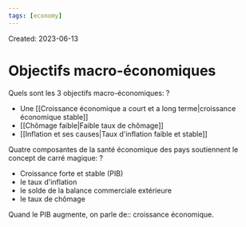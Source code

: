 ```yaml
---
tags: [economy]
---
```

Created: 2023-06-13

# Objectifs macro-économiques
Quels sont les 3 objectifs macro-économiques:
?
- Une [[Croissance économique a court et a long terme|croissance économique stable]]
- [[Chômage faible|Faible taux de chômage]]
- [[Inflation et ses causes|Taux d'inflation faible et stable]]
<!--SR:!2023-12-29,105,210-->

Quatre composantes de la santé économique des pays soutiennent le concept de carré magique:
?
- Croissance forte et stable (PIB)
- le taux d'inflation
- le solde de la balance commerciale extérieure
- le taux de chômage
<!--SR:!2023-12-12,65,170-->

Quand le PIB augmente, on parle de:: croissance économique.
<!--SR:!2024-02-28,158,250-->